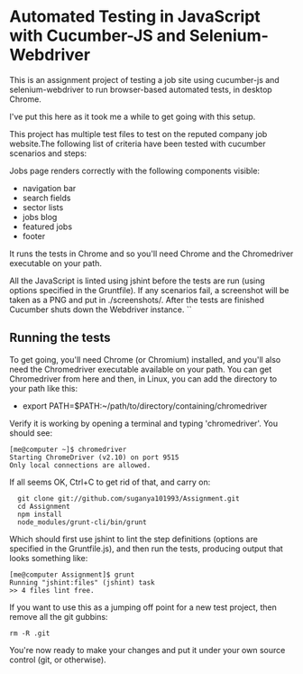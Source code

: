 # Automated Testing in JavaScript with Cucumber-JS and Selenium-Webdriver
This is an assignment project of testing a job site using cucumber-js and selenium-webdriver to run browser-based automated tests, in desktop Chrome.

I've put this here as it took me a while to get going with this setup.

This project has multiple test files to test on the reputed company job website.The following list of criteria have been tested with cucumber scenarios and steps:

Jobs page renders correctly with the following components visible:
 - navigation bar
 - search fields
 - sector lists
 - jobs blog
 - featured jobs
 - footer

It runs the tests in Chrome and so you'll need Chrome and the Chromedriver executable on your path. 

All the JavaScript is linted using jshint before the tests are run (using options specified in the Gruntfile). If any scenarios fail, a screenshot will be taken as a PNG and put in ./screenshots/. After the tests are finished Cucumber shuts down the Webdriver instance. ``

## Running the tests
To get going, you'll need Chrome (or Chromium) installed, and you'll also need the Chromedriver executable available on your path. 
You can get Chromedriver from here and then, in Linux, you can add the directory to your path like this:

   - export PATH=$PATH:~/path/to/directory/containing/chromedriver

Verify it is working by opening a terminal and typing 'chromedriver'. You should see:

    [me@computer ~]$ chromedriver 
    Starting ChromeDriver (v2.10) on port 9515
    Only local connections are allowed.
    
If all seems OK, Ctrl+C to get rid of that, and carry on:

      git clone git://github.com/suganya101993/Assignment.git
      cd Assignment
      npm install
      node_modules/grunt-cli/bin/grunt
      
Which should first use jshint to lint the step definitions (options are specified in the Gruntfile.js), and then run the tests, 
producing output that looks something like:

    [me@computer Assignment]$ grunt
    Running "jshint:files" (jshint) task
    >> 4 files lint free.
    
If you want to use this as a jumping off point for a new test project, then remove all the git gubbins:

    rm -R .git
    
You're now ready to make your changes and put it under your own source control (git, or otherwise).